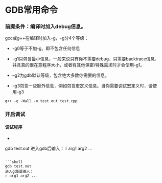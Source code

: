 
# GDB常用命令

### 前提条件：编译时加入debug信息。

gcc或g++在编译时加入-g，-g分4个等级：

* -g0等于不加-g。即不包含任何信息

* -g1只包含最小信息，一般来说只有你不需要debug，只需要backtrace信息，并且真的很在意程序大小，或者有其他保密/特殊需求时才会使用-g1。

* –g2为gdb默认等级，包含绝大多数你需要的信息。

* –g3包含一些额外信息，例如包含宏定义信息。当你需要调试宏定义时，请使用-g3

```shell
g++ -g -Wall -o test.out test.cpp
```

### 开启调试

#### 调试程序

* ```shell
gdb test.out
进入gdb后输入：
r arg1 arg2 ...
```

```shell
gdb test.out
进入gdb后输入：
r arg1 arg2 ...
```

